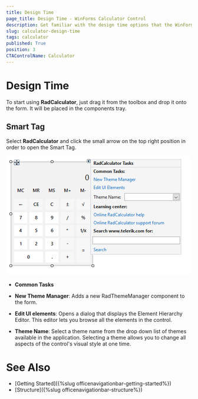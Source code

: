 ```yaml
---
title: Design Time
page_title: Design Time - WinForms Calculator Control
description: Get familiar with the design time options that the WinForms Calculator offers.   
slug: calculator-design-time
tags: calculator
published: True
position: 3
CTAControlName: Calculator
---
```


# Design Time 

To start using **RadCalculator**, just drag it from the toolbox and drop it onto the form. It will be placed in the components tray.

## Smart Tag 

Select **RadCalculator** and click the small arrow on the top right position in order to open the Smart Tag.

![winforms/calculator-design-time 001](images/calculator-design-time001.png) 

* **Common Tasks**

* __New Theme Manager__: Adds a new RadThemeManager component to the form.

* __Edit UI elements__: Opens a dialog that displays the Element Hierarchy Editor. This editor lets you browse all the elements in the control.

* __Theme Name__: Select a theme name from the drop down list of themes available in the application. Selecting a theme allows you to change all aspects of the control's visual style at one time.

# See Also

* [Getting Started]({%slug officenavigationbar-getting-started%})
* [Structure]({%slug officenavigationbar-structure%})
 
        
